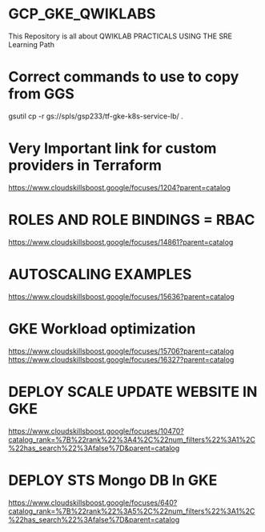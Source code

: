# GCP_GKE_QWIKLABS
This Repository is all about QWIKLAB PRACTICALS USING THE SRE Learning Path
# Correct commands to use to copy from GGS
gsutil cp -r  gs://spls/gsp233/tf-gke-k8s-service-lb/ .

# Very Important link for custom providers in Terraform

https://www.cloudskillsboost.google/focuses/1204?parent=catalog

# ROLES AND ROLE BINDINGS = RBAC

https://www.cloudskillsboost.google/focuses/14861?parent=catalog

# AUTOSCALING EXAMPLES

https://www.cloudskillsboost.google/focuses/15636?parent=catalog

# GKE Workload optimization

https://www.cloudskillsboost.google/focuses/15706?parent=catalog
https://www.cloudskillsboost.google/focuses/16327?parent=catalog

# DEPLOY SCALE UPDATE WEBSITE IN GKE

https://www.cloudskillsboost.google/focuses/10470?catalog_rank=%7B%22rank%22%3A4%2C%22num_filters%22%3A1%2C%22has_search%22%3Afalse%7D&parent=catalog

# DEPLOY STS Mongo DB In GKE

https://www.cloudskillsboost.google/focuses/640?catalog_rank=%7B%22rank%22%3A5%2C%22num_filters%22%3A1%2C%22has_search%22%3Afalse%7D&parent=catalog